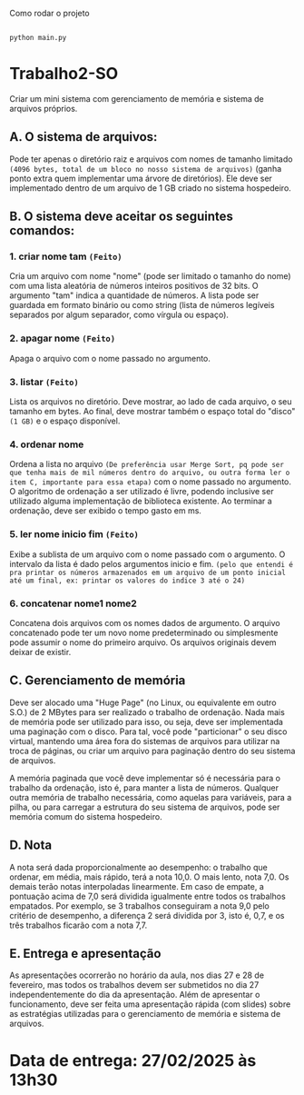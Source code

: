 Como rodar o projeto

```shell

python main.py 

```
# Trabalho2-SO

Criar um mini sistema com gerenciamento de memória e sistema de arquivos próprios.

## A. O sistema de arquivos:
Pode ter apenas o diretório raiz e arquivos com nomes de tamanho limitado `(4096 bytes, total de um bloco no nosso sistema de arquivos)` (ganha ponto extra quem implementar uma árvore de diretórios). Ele deve ser implementado dentro de um arquivo de 1 GB criado no sistema hospedeiro.

## B. O sistema deve aceitar os seguintes comandos:

### 1. criar nome tam `(Feito)`
Cria um arquivo com nome "nome" (pode ser limitado o tamanho do nome) com uma lista aleatória de números inteiros positivos de 32 bits. O argumento "tam" indica a quantidade de números. A lista pode ser guardada em formato binário ou como string (lista de números legíveis separados por algum separador, como vírgula ou espaço).

### 2. apagar nome `(Feito)`
Apaga o arquivo com o nome passado no argumento.

### 3. listar `(Feito)`
Lista os arquivos no diretório. Deve mostrar, ao lado de cada arquivo, o seu tamanho em bytes. Ao final, deve mostrar também o espaço total do "disco" `(1 GB)` e o espaço disponível.

### 4. ordenar nome
Ordena a lista no arquivo `(De preferência usar Merge Sort, pq pode ser que tenha mais de mil números dentro do arquivo, ou outra forma ler o item C, importante para essa etapa)` com o nome passado no argumento. O algoritmo de ordenação a ser utilizado é livre, podendo inclusive ser utilizado alguma implementação de biblioteca existente. Ao terminar a ordenação, deve ser exibido o tempo gasto em ms.

### 5. ler nome inicio fim `(Feito)`
Exibe a sublista de um arquivo com o nome passado com o argumento. O intervalo da lista é dado pelos argumentos inicio e fim. `(pelo que entendi é pra printar os números armazenados em um arquivo de um ponto inicial até um final, ex: printar os valores do indice 3 até o 24)`

### 6. concatenar nome1 nome2
Concatena dois arquivos com os nomes dados de argumento. O arquivo concatenado pode ter um novo nome predeterminado ou simplesmente pode assumir o nome do primeiro arquivo. Os arquivos originais devem deixar de existir.

## C. Gerenciamento de memória
Deve ser alocado uma "Huge Page" (no Linux, ou equivalente em outro S.O.) de 2 MBytes para ser realizado o trabalho de ordenação. Nada mais de memória pode ser utilizado para isso, ou seja, deve ser implementada uma paginação com o disco. Para tal, você pode "particionar" o seu disco virtual, mantendo uma área fora do sistemas de arquivos para utilizar na troca de páginas, ou criar um arquivo para paginação dentro do seu sistema de arquivos.

A memória paginada que você deve implementar só é necessária para o trabalho da ordenação, isto é, para manter a lista de números. Qualquer outra memória de trabalho necessária, como aquelas para variáveis, para a pilha, ou para carregar a estrutura do seu sistema de arquivos, pode ser memória comum do sistema hospedeiro.

## D. Nota
A nota será dada proporcionalmente ao desempenho: o trabalho que ordenar, em média, mais rápido, terá a nota 10,0. O mais lento, nota 7,0. Os demais terão notas interpoladas linearmente. Em caso de empate, a pontuação acima de 7,0 será dividida igualmente entre todos os trabalhos empatados. Por exemplo, se 3 trabalhos conseguiram a nota 9,0 pelo critério de desempenho, a diferença 2 será dividida por 3, isto é, 0,7, e os três trabalhos ficarão com a nota 7,7.

## E. Entrega e apresentação
As apresentações ocorrerão no horário da aula, nos dias 27 e 28 de fevereiro, mas todos os trabalhos devem ser submetidos no dia 27 independentemente do dia da apresentação.
Além de apresentar o funcionamento, deve ser feita uma apresentação rápida (com slides) sobre as estratégias utilizadas para o gerenciamento de memória e sistema de arquivos.

# Data de entrega: 27/02/2025 às 13h30
